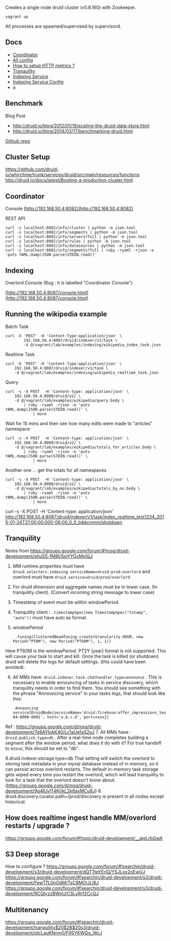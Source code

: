 Creates a single node druid cluster (v0.6.160) with Zookeeper.

`vagrant up`

All processes are spawned/supervised by supervisord.

Docs
---
- [Coordinator](http://druid.io/docs/latest/Coordinator.html)
- [All config](http://druid.io/docs/latest/Configuration.html)
- [How to setup HTTP metrics ?](https://groups.google.com/forum/#!topic/druid-development/bgWDDJDg574)
- [Tranquility](https://github.com/metamx/tranquility)
- [Indexing Service](http://druid.io/docs/latest/Indexing-Service.html)
- [Indexing Service Config](http://druid.io/docs/latest/Indexing-Service-Config.html)
- a

Benchmark
---
Blog Post
- http://druid.io/blog/2012/01/19/scaling-the-druid-data-store.html
- http://druid.io/blog/2014/03/17/benchmarking-druid.html

[Github repo](https://github.com/druid-io/druid-benchmark)

Cluster Setup
---
https://github.com/druid-io/whirr/tree/trunk/services/druid/src/main/resources/functions
http://druid.io/docs/latest/Booting-a-production-cluster.html


Coordinator
---
Console [http://192.168.50.4:8082](http://192.168.50.4:8082)

REST API

    curl -s localhost:8082/info/cluster | python -m json.tool
    curl -s localhost:8082/info/segments | python -m json.tool
    curl -s localhost:8082/info/servers?full | python -m json.tool
    curl -s localhost:8082/info/rules | python -m json.tool
    curl -s localhost:8082/info/datasources | python -m json.tool
    curl -s localhost:8082/info/segments?full | ruby -ryaml -rjson -e 'puts YAML.dump(JSON.parse(STDIN.read))'


Indexing 
---

Overlord Console (Bug : it is labelled "Coordinator Console")

[http://192.168.50.4:8087/console.html](http://192.168.50.4:8087/console.html)

Running the wikipedia example
---

Batch Task

    curl -X 'POST' -H 'Content-Type:application/json' \
            192.168.50.4:8087/druid/indexer/v1/task \
            -d @/vagrant/lab/examples/indexing/wikipedia_index_task.json

Realtime Task

    curl -X 'POST' -H 'Content-Type:application/json' \
        192.168.50.4:8087/druid/indexer/v1/task \
        -d @/vagrant/lab/examples/indexing/wikipedia_realtime_task.json

Query

    curl -s -X POST  -H 'Content-type: application/json' \
        192.168.50.4:8080/druid/v2/ \
        -d @/vagrant/lab/examples/wikipedia/query.body \
            | ruby -ryaml -rjson -e 'puts YAML.dump(JSON.parse(STDIN.read))' \
                | more
                
Wait for 15 mins and then see how many edits were made to "articles" namespace

    curl -s -X POST  -H 'Content-type: application/json' \
        192.168.50.4:8080/druid/v2/ \
        -d @/vagrant/lab/examples/wikipedia/totals_for_articles.body \
            | ruby -ryaml -rjson -e 'puts YAML.dump(JSON.parse(STDIN.read))' \
                | more
                

Another one ... get the totals for all namespaces

    curl -s -X POST  -H 'Content-type: application/json' \
        192.168.50.4:8080/druid/v2/ \
        -d @/vagrant/lab/examples/wikipedia/totals_by_ns.body \
            | ruby -ryaml -rjson -e 'puts YAML.dump(JSON.parse(STDIN.read))' \
                | more

curl -s -X POST  -H 'Content-type: application/json' http://192.168.50.4:8087/druid/indexer/v1/task/index_realtime_test1234_2015-01-24T21:00:00.000-08:00_0_0_bjkkcnmm/shutdown


Tranquility
---

Notes from https://groups.google.com/forum/#!msg/druid-development/eIiuSS-fM8I/SioYYGxMxIQJ


1.  MM runtime.properties must have `druid.selectors.indexing.serviceName=druid:prod:overlord` and overlord must have  `druid.service=druid/prod/overlord`
2. For druid dimension and aggregate names must be in lower case. (In tranquility client). (Convert incoming string message to lower case)
3. Timestamp of event must be within windowPeriod.
4. Tranquility client : `.timestampSpec(new TimestampSpec("tstamp", "auto"))`  must have auto as format.
5. windowPeriod

        .tuning(ClusteredBeamTuning.create(Granularity.HOUR, new Period("PT0M"), new Period("PT60M"), 1, 1))
Here PT60M is the windowPeriod. PT2Y  (year) format is not supported. This will cause your task to start and kill. Once the task is killed (or shutdown) druid will delete the logs for default settings. (this could have been avoided).

6. All MMs have:  `druid.indexer.task.chathandler.type=announce` . This is necessary to enable announcing of tasks in service discovery, which tranquility needs in order to find them. You should see something with the phrase "Announcing service" in your tasks logs, that should look like this:
        
        Announcing service[DruidNode{serviceName='druid:firehose:offer_impressions_test_3-04-0000-0001', host='a.b.c.d', port=xxxx}]
Ref : https://groups.google.com/d/msg/druid-development/7g8AYIokK40/Lv1aUefaS2oJ
7. All MMs have :  `druid.publish.type=db` . 
After a real-time node completes building a segment after the window period, what does it do with it? For true handoff to occur, this should be set to "db".

8.druid.indexer.storage.type=db
That setting will switch the overlord to storing task metadata in your mysql database instead of in memory, so it can persist across overlord restarts. The default in-memory task storage gets wiped every time you restart the overlord, which will lead tranquility to look for a task that the overlord doesn't know about.
(https://groups.google.com/d/msg/druid-development/9g4lUylT4KI/kL2k6axMCu8J)
8. druid.discovery.curator.path=/prod/discovery is present in all nodes except historical.


How does realtime ingest handle MM/overlord restarts / upgrade ?
---
https://groups.google.com/forum/#!topic/druid-development/__qjeLrbQwA

S3 Deep storage
---
How to configure ? https://groups.google.com/forum/#!searchin/druid-development/s3/druid-development/dQTTtpYEriQ/YSJLox2oEwUJ
https://groups.google.com/forum/#!searchin/druid-development/s3/druid-development/FewT7L0nOdM/TsC8MOlJLI8J
https://groups.google.com/forum/#!searchin/druid-development/s3/druid-development/RCQlyzzBWnU/CSLyRrf2CcQJ


Multitenancy
---
https://groups.google.com/forum/#!searchin/druid-development/tranquility$20$2B$20s3/druid-development/pIcLauKNnm0/F9SYKWQg_WcJ

